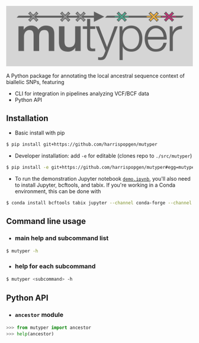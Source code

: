 ![](logo.png)

A Python package for annotating the local ancestral sequence context of biallelic SNPs, featuring

- CLI for integration in pipelines analyzing VCF/BCF data
- Python API

Installation
---

- Basic install with pip
```bash
$ pip install git+https://github.com/harrispopgen/mutyper
```

- Developer installation: add `-e` for editable (clones repo to `./src/mutyper`)
```bash
$ pip install -e git+https://github.com/harrispopgen/mutyper#egg=mutyper
```

- To run the demonstration Jupyter notebook [`demo.ipynb`](demo.ipynb), you'll also need to install Jupyter, bcftools, and tabix. If you're working in a Conda environment, this can be done with
```bash
$ conda install bcftools tabix jupyter --channel conda-forge --channel bioconda
```

Command line usage
---
- ### main help and subcommand list
```bash
$ mutyper -h
```

- ### help for each subcommand
```bash
$ mutyper <subcommand> -h
```

Python API
---

- ### `ancestor` module
```python
>>> from mutyper import ancestor
>>> help(ancestor)
```
